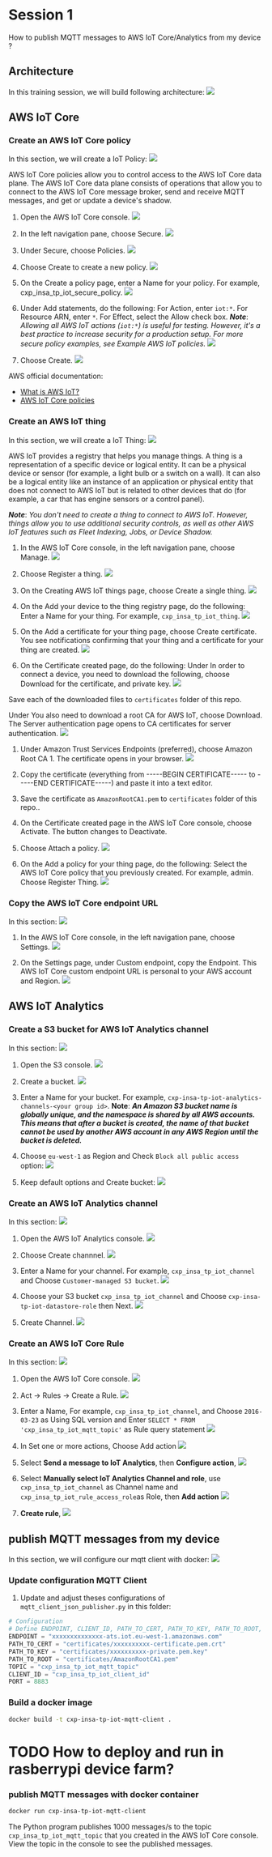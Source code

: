 # Session 1
How to publish MQTT messages to AWS IoT Core/Analytics from my device ?

## Architecture

In this training session, we will build following architecture:
![](img/architecture.png)

## AWS IoT Core
### Create an AWS IoT Core policy
In this section, we will create a IoT Policy:
![](img/architecture_policy.png)

AWS IoT Core policies allow you to control access to the AWS IoT Core data plane. The AWS IoT Core data plane consists of operations that allow you to connect to the AWS IoT Core message broker, send and receive MQTT messages, and get or update a device's shadow.

1. Open the AWS IoT Core console.
![](img/iot_core_service_1.png)

1. In the left navigation pane, choose Secure.
![](img/iot_core_service_secure.png)

1. Under Secure, choose Policies.
![](img/iot_core_service_policies.png)

1. Choose Create to create a new policy.
![](img/iot_core_service_new_policy.png)
1. On the Create a policy page, enter a Name for your policy. For example, cxp_insa_tp_iot_secure_policy.
![](img/iot_core_service_create_new_policy.png)

1. Under Add statements, do the following:
For Action, enter `iot:*`.
For Resource ARN, enter `*`.
For Effect, select the Allow check box.
__*Note*__: *Allowing all AWS IoT actions (`iot:*`) is useful for testing. However, it's a best practice to increase security for a production setup. For more secure policy examples, see Example AWS IoT policies.*
![](img/iot_core_service_create_new_policy_statement.png)

1. Choose Create.
![](img/iot_core_service_create_new_policy_create.png)

AWS official documentation: 
* [What is AWS IoT?](https://docs.aws.amazon.com/iot/latest/developerguide/what-is-aws-iot.html) 
* [AWS IoT Core policies](https://docs.aws.amazon.com/iot/latest/developerguide/iot-policies.html)


### Create an AWS IoT thing
In this section, we will create a IoT Thing:
![](img/architecture_thing.png)

AWS IoT provides a registry that helps you manage things. A thing is a representation of a specific device or logical entity. It can be a physical device or sensor (for example, a light bulb or a switch on a wall). It can also be a logical entity like an instance of an application or physical entity that does not connect to AWS IoT but is related to other devices that do (for example, a car that has engine sensors or a control panel).

__*Note*__: *You don't need to create a thing to connect to AWS IoT. However, things allow you to use additional security controls, as well as other AWS IoT features such as Fleet Indexing, Jobs, or Device Shadow.*

1. In the AWS IoT Core console, in the left navigation pane, choose Manage.
![](img/iot_core_manage.png)

1. Choose Register a thing.
![](img/iot_core_manage_thing.png)

1. On the Creating AWS IoT things page, choose Create a single thing.
![](img/iot_core_manage_single_thing.png)

1. On the Add your device to the thing registry page, do the following:
Enter a Name for your thing. For example, `cxp_insa_tp_iot_thing`.
![](img/iot_core_manage_single_thing_name.png)

1. On the Add a certificate for your thing page, choose Create certificate. You see notifications confirming that your thing and a certificate for your thing are created.
![](img/iot_core_manage_single_thing_certif.png)

1. On the Certificate created page, do the following:
Under In order to connect a device, you need to download the following, choose Download for the certificate, and private key.
![](img/iot_core_manage_single_thing_dl.png)

Save each of the downloaded files to `certificates` folder of this repo.

Under You also need to download a root CA for AWS IoT, choose Download. The Server authentication page opens to CA certificates for server authentication.
![](img/iot_core_manage_single_thing_ca1.png)

1. Under Amazon Trust Services Endpoints (preferred), choose Amazon Root CA 1. The certificate opens in your browser.
![](img/iot_core_manage_single_thing_ca2.png)

1. Copy the certificate (everything from -----BEGIN CERTIFICATE----- to -----END CERTIFICATE-----) and paste it into a text editor.

1. Save the certificate as `AmazonRootCA1.pem` to `certificates` folder of this repo..

1. On the Certificate created page in the AWS IoT Core console, choose Activate. The button changes to Deactivate.

1. Choose Attach a policy.
![](img/iot_core_manage_single_thing_attach_policy.png)

1. On the Add a policy for your thing page, do the following:
Select the AWS IoT Core policy that you previously created. For example, admin.
Choose Register Thing.
![](img/iot_core_manage_single_thing_reg_thing.png)

### Copy the AWS IoT Core endpoint URL
In this section:
![](img/architecture_endpoint.png)

1. In the AWS IoT Core console, in the left navigation pane, choose Settings.
![](img/iot_core_settings.png)

1. On the Settings page, under Custom endpoint, copy the Endpoint. This AWS IoT Core custom endpoint URL is personal to your AWS account and Region.
![](img/iot_core_endpoint.png)

## AWS IoT Analytics
### Create a S3 bucket for AWS IoT Analytics channel
In this section:
![](img/architecture_s3.png)

1. Open the S3 console.
![](img/s3_service.png)

1. Create a bucket.
![](img/s3_create_bucket.png)

1. Enter a Name for your bucket. For example, `cxp-insa-tp-iot-analytics-channels-<your group id>`.
__Note__: __*An Amazon S3 bucket name is globally unique, and the namespace is shared by all AWS accounts. This means that after a bucket is created, the name of that bucket cannot be used by another AWS account in any AWS Region until the bucket is deleted.*__

1. Choose `eu-west-1` as Region and Check `Block all public access` option:
![](img/s3_create_bucket_1.png)

1. Keep default options and Create bucket:
![](img/s3_create_bucket_2.png)

### Create an AWS IoT Analytics channel
In this section:
![](img/architecture_channel.png)

1. Open the AWS IoT Analytics console.
![](img/iot_analytics_service.png)

1. Choose Create channnel.
![](img/iot_analytics_channel_create.png)

1. Enter a Name for your channel. For example, `cxp_insa_tp_iot_channel` and Choose `Customer-managed S3 bucket`.
![](img/iot_analytics_channel_create_1.png)

1. Choose your S3 bucket `cxp_insa_tp_iot_channel` and Choose `cxp-insa-tp-iot-datastore-role` then Next.
![](img/iot_analytics_channel_create_2.png)

1. Create Channel.
![](img/iot_analytics_channel_create_3.png)

### Create an AWS IoT Core Rule
In this section:
![](img/architecture_rule.png)

1. Open the AWS IoT Core console.
![](img/iot_core_service_1.png)

1. Act -> Rules -> Create a Rule.
![](img/iot_core_rule_1.png)

1. Enter a Name,  For example, `cxp_insa_tp_iot_channel`, and Choose `2016-03-23` as Using SQL version and Enter `SELECT * FROM 'cxp_insa_tp_iot_mqtt_topic'` as Rule query statement
![](img/iot_core_rule_2.png)

1. In Set one or more actions, Choose Add action
![](img/iot_core_rule_3.png)

1. Select __Send a message to IoT Analytics__, then __Configure action__,
![](img/iot_core_rule_4.png)

1. Select __Manually select IoT Analytics Channel and role__, use `cxp_insa_tp_iot_channel` as Channel name and `cxp_insa_tp_iot_rule_access_role`as Role, then __Add action__
![](img/iot_core_rule_5.png)

1. __Create rule__,
![](img/iot_core_rule_6.png)


## publish MQTT messages from my device
In this section, we will configure our mqtt client with docker:
![](img/architecture_client.png)


### Update configuration MQTT Client

1. Update and adjust theses configurations of `mqtt_client_json_publisher.py` in this folder:
```python
# Configuration
# Define ENDPOINT, CLIENT_ID, PATH_TO_CERT, PATH_TO_KEY, PATH_TO_ROOT, MESSAGE, TOPIC, and RANGE
ENDPOINT = "xxxxxxxxxxxxxx-ats.iot.eu-west-1.amazonaws.com"
PATH_TO_CERT = "certificates/xxxxxxxxxx-certificate.pem.crt"
PATH_TO_KEY = "certificates/xxxxxxxxxx-private.pem.key"
PATH_TO_ROOT = "certificates/AmazonRootCA1.pem"
TOPIC = "cxp_insa_tp_iot_mqtt_topic"
CLIENT_ID = "cxp_insa_tp_iot_client_id"
PORT = 8883
```

### Build a docker image
```bash
docker build -t cxp-insa-tp-iot-mqtt-client .
```

# TODO How to deploy and run in rasberrypi device farm?

### publish MQTT messages with docker container
```bash
docker run cxp-insa-tp-iot-mqtt-client
```

The Python program publishes 1000 messages/s to the topic `cxp_insa_tp_iot_mqtt_topic` that you created in the AWS IoT Core console. View the topic in the console to see the published messages.